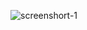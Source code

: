 ![screenshort-1](https://user-images.githubusercontent.com/54764239/130657554-da4f540d-d511-4fa9-98e1-fd95b3ed9a2e.png)

